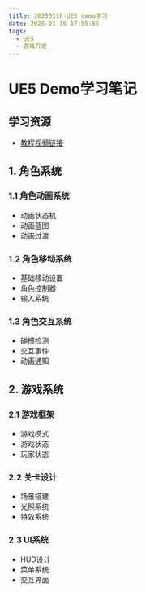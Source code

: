 ```yaml
---
title: 20250116-UE5 demo学习
date: 2025-01-16 17:55:55
tags:
  - UE5
  - 游戏开发
---
```


# UE5 Demo学习笔记

## 学习资源
- [教程视频链接](https://www.bilibili.com/video/BV1EN6nYaEZp?spm_id_from=333.788.videopod.sections&vd_source=c41c590d451803fc1f5905563f54cbb3)

## 1. 角色系统

### 1.1 角色动画系统
- 动画状态机
- 动画蓝图
- 动画过渡

### 1.2 角色移动系统
- 基础移动设置
- 角色控制器
- 输入系统

### 1.3 角色交互系统
- 碰撞检测
- 交互事件
- 动画通知

## 2. 游戏系统

### 2.1 游戏框架
- 游戏模式
- 游戏状态
- 玩家状态

### 2.2 关卡设计
- 场景搭建
- 光照系统
- 特效系统

### 2.3 UI系统
- HUD设计
- 菜单系统
- 交互界面
